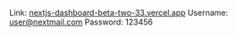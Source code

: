 Link:
[nextjs-dashboard-beta-two-33.vercel.app](https://nextjs-dashboard-beta-two-33.vercel.app/)
Username: user@nextmail.com
Password: 123456
